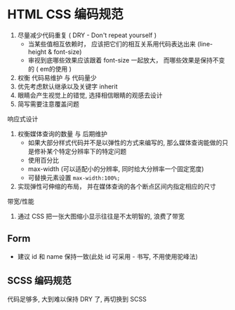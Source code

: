 # HTML CSS 编码规范

1. 尽量减少代码重复 ( DRY - Don't repeat yourself )
    - 当某些值相互依赖时， 应该把它们的相互关系用代码表达出来 (line-height & font-size)
    - 审视到底哪些效果应该跟着 font-size 一起放大， 而哪些效果是保持不变的 ( em的使用 )
2. 权衡 代码易维护 与 代码量少
3. 优先考虑默认继承以及关键字 inherit
4. 眼睛会产生视觉上的错觉, 选择相信眼睛的观感去设计
5. 简写需要注意覆盖问题

响应式设计

1. 权衡媒体查询的数量 与 后期维护
    - 如果大部分样式代码并不是以弹性的方式来编写的, 那么媒体查询能做的只是修补某个特定分辨率下的特定问题
    - 使用百分比
    - max-width (可以适配小的分辨率, 同时给大分辨率一个固定宽度)
    - 可替换元素设置 `max-width:100%;`
2. 实现弹性可伸缩的布局， 并在媒体查询的各个断点区间内指定相应的尺寸

带宽/性能

1. 通过 CSS 把一张大图缩小显示往往是不太明智的, 浪费了带宽

## Form

- 建议 id 和 name 保持一致(此处 id 可采用 - 书写, 不用使用驼峰法)

## SCSS 编码规范

代码足够多, 大到难以保持 DRY 了, 再切换到 SCSS
